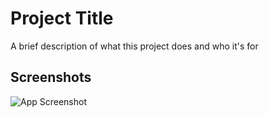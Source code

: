 
# Project Title

A brief description of what this project does and who it's for


## Screenshots

![App Screenshot](https://disk.yandex.by/i/Jqs7OXCmHnyW6A)



<!--
**Kolbasmefom/kolbasmefom** is a ✨ _special_ ✨ repository because its `README.md` (this file) appears on your GitHub profile.

Here are some ideas to get you started:

- 🔭 I’m currently working on ...
- 🌱 I’m currently learning ...
- 👯 I’m looking to collaborate on ...
- 🤔 I’m looking for help with ...
- 💬 Ask me about ...
- 📫 How to reach me: ...
- 😄 Pronouns: ...
- ⚡ Fun fact: ...
-->
